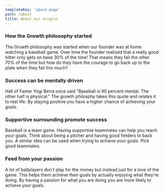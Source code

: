 ```yaml
---
templateKey: 'about-page'
path: /about
title: About our origins
---
```

### How the Growth philosophy started
The Growth philosophy was started when our founder was at home watching a baseball game. Over time the founder realized that a really good hitter only gets on base 30% of the time! That means they 
fail the other 70% of the time but how do they have the courage to go back up to the plate when they fail this much?

### Success can be mentally driven
Hall of Famer Yogi Berra once said "Baseball is 90 percent mental. The other half is physical." The growth philosphy takes this quote and relates it to real life. By staying positive you have a higher chance of achieving your goals.

### Supportive surrounding promote success
Baseball is a team game. Having supportive teammates can help you reach your goals. Think about being a pitcher and having good fielders to back you. A similar idea can be used when trying to achieve your goals. Pick good teammates.

### Feed from your passion
A lot of ballplayers don't play for the money but instead just for a love of the game. This helps them achieve their goals by actually enjoying what they're doing. By having a passion for what you are doing you are more likely to achieve your goals.
